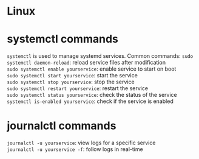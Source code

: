 # Linux

# systemctl commands
`systemctl` is used to manage systemd services.
Common commands:
`sudo systemctl daemon-reload`: reload service files after modification\
`sudo systemctl enable yourservice`: enable service to start on boot\
`sudo systemctl start yourservice`: start the service\
`sudo systemctl stop yourservice`: stop the service\
`sudo systemctl restart yourservice`: restart the service\
`sudo systemctl status yourservice`: check the status of the service\
`systemctl is-enabled yourservice`: check if the service is enabled

# journalctl commands
`journalctl -u yourservice`: view logs for a specific service\
`journalctl -u yourservice -f`: follow logs in real-time


